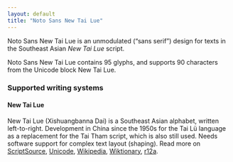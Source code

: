 ```yaml
---
layout: default
title: "Noto Sans New Tai Lue"
---
```

Noto Sans New Tai Lue is an unmodulated (“sans serif”) design for texts in the Southeast Asian _New Tai Lue_ script. 

Noto Sans New Tai Lue contains 95 glyphs, and supports 90 characters from the Unicode block New Tai Lue.


### Supported writing systems


#### New Tai Lue

New Tai Lue (Xishuangbanna Dai) is a Southeast Asian alphabet, written left-to-right. Development in China since the 1950s for the Tai Lü language as a replacement for the Tai Tham script, which is also still used. Needs software support for complex text layout (shaping). Read more on [ScriptSource](https://scriptsource.org/scr/Talu), [Unicode](https://www.unicode.org/versions/Unicode13.0.0/ch16.pdf#G65706), [Wikipedia](https://en.wikipedia.org/wiki/ISO_15924:Talu), [Wiktionary](https://en.wiktionary.org/wiki/Category:New_Tai_Lue_script), [r12a](https://r12a.github.io/scripts/links?iso=Talu).

